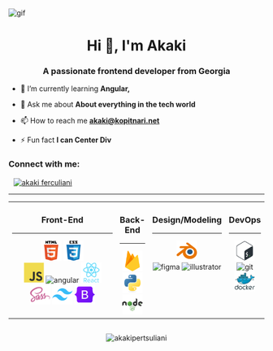 <img src="https://i.redd.it/n8agw6z2smyb1.gif" alt="gif" align="center"/>

<h1 align="center">Hi 👋, I'm Akaki</h1>
<h3 align="center">A passionate frontend developer from Georgia</h3>

-   🌱 I’m currently learning **Angular,**

-   💬 Ask me about **About everything in the tech world**

-   📫 How to reach me **akaki@kopitnari.net**

-   ⚡ Fun fact **I can Center Div**

<h3 align="left">Connect with me:</h3>
<a href="https://fb.com/akaki.ferculiani.12" style="margin: 10px" target="_blank"><img align="center" src="https://raw.githubusercontent.com/rahuldkjain/github-profile-readme-generator/master/src/images/icons/Social/facebook.svg" alt="akaki ferculiani" height="30" width="40" /></a>

<hr>

<div align="center">
    <table> 
        <td valign="top" width="100%">
            <h3 align="center">Front-End</h3>
            <hr>
            <div align="center">
                <img src="https://raw.githubusercontent.com/devicons/devicon/master/icons/html5/html5-original-wordmark.svg" alt="html5" width="40" height="40"/>
                <img src="https://raw.githubusercontent.com/devicons/devicon/master/icons/css3/css3-original-wordmark.svg" alt="css3" width="40" height="40"/>
            </div>
            <div align="center">
                <img src="https://raw.githubusercontent.com/devicons/devicon/master/icons/javascript/javascript-original.svg" alt="javascript" width="40" height="40"/>
                <img src="https://angular.io/assets/images/logos/angular/angular.svg" alt="angular" width="40" height="40"/>
                <img src="https://raw.githubusercontent.com/devicons/devicon/master/icons/react/react-original-wordmark.svg" alt="react" width="40" height="40"/>
            </div>
            <div align="center">
                <img src="https://raw.githubusercontent.com/devicons/devicon/master/icons/sass/sass-original.svg" alt="sass" width="40" height="40"/>
                <img src="https://raw.githubusercontent.com/devicons/devicon/master/icons/tailwindcss/tailwindcss-original.svg" alt="tailwind" width="40" height="40"/>
                <img src="https://raw.githubusercontent.com/devicons/devicon/master/icons/bootstrap/bootstrap-original.svg" alt="bootstrap" width="40" height="40"/>
            </div>
        </td>
        <td valign="top" width="100%">
            <h3 align="center">Back-End</h3>
            <hr>
            <div align="center">
                <img src="https://raw.githubusercontent.com/devicons/devicon/master/icons/firebase/firebase-original.svg" alt="firebase" width="40" height="40"/>
            </div>
            <div align="center">
                <img src="https://raw.githubusercontent.com/devicons/devicon/master/icons/python/python-original.svg" alt="python" width="40" height="40"/>
                <img src="https://raw.githubusercontent.com/devicons/devicon/master/icons/nodejs/nodejs-original-wordmark.svg" alt="nodejs" width="40" height="40"/>
            </div>
        </td>
        <td valign="top" width="100%">
            <h3 align="center">Design/Modeling</h3>
            <hr>
            <div align="center">
                <img src="https://raw.githubusercontent.com/devicons/devicon/master/icons/blender/blender-original.svg" alt="blender" width="40" height="40"/>
            </div>
            <div align="center">
                <img src="https://www.vectorlogo.zone/logos/figma/figma-icon.svg" alt="figma" width="40" height="40"/>
                <img src="https://www.vectorlogo.zone/logos/adobe_illustrator/adobe_illustrator-icon.svg" alt="illustrator" width="40" height="40"/>
            </div>
        </td>
        <td valign="top" width="100%">
            <h3 align="center">DevOps</h3>
            <hr>
            <div align="center">
                <img src="https://raw.githubusercontent.com/devicons/devicon/master/icons/bash/bash-original.svg" alt="bash" width="40" height="40"/>
                <img src="https://www.vectorlogo.zone/logos/git-scm/git-scm-icon.svg" alt="git" width="40" height="40"/>
            </div>
            <div align="center">
                <img src="https://raw.githubusercontent.com/devicons/devicon/master/icons/docker/docker-original-wordmark.svg" alt="docker" width="40" height="40"/>
            </div>
        </td>
    </table>
</div>

##

<div align="center">
    <img src="https://github-readme-stats.vercel.app/api/top-langs?username=akakipertsuliani&show_icons=true&locale=en&layout=donut&theme=tokyonight" alt="akakipertsuliani" />
</div>
